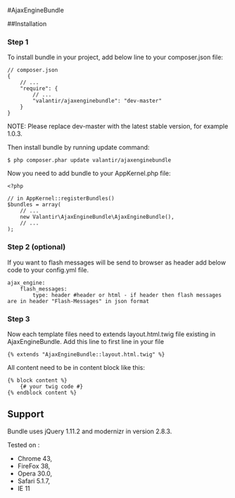 #AjaxEngineBundle

##Installation

### Step 1
To install bundle in your project, add below line to your composer.json file:

```
// composer.json
{
    // ...
    "require": {
        // ...
        "valantir/ajaxenginebundle": "dev-master"
    }
}
```
NOTE: Please replace dev-master with the latest stable version, for example 1.0.3.

Then install bundle by running update command:

```
$ php composer.phar update valantir/ajaxenginebundle
```

Now you need to add bundle to your AppKernel.php file:

```
<?php

// in AppKernel::registerBundles()
$bundles = array(
    // ...
    new Valantir\AjaxEngineBundle\AjaxEngineBundle(),
    // ...
);
```

### Step 2 (optional)

If you want to flash messages will be send to browser as header add below code to your config.yml file.
```
ajax_engine:
    flash_messages:
        type: header #header or html - if header then flash messages are in header "Flash-Messages" in json format
```

### Step 3

Now each template files need to extends layout.html.twig file existing in AjaxEngineBundle. Add this line to first line in your file

```
{% extends "AjaxEngineBundle::layout.html.twig" %}
```

All content need to be in content block like this:

```
{% block content %}
    {# your twig code #}
{% endblock content %}
```

## Support

Bundle uses jQuery 1.11.2 and modernizr in version 2.8.3.

Tested on :
 - Chrome 43, 
 - FireFox 38, 
 - Opera 30.0, 
 - Safari 5.1.7, 
 - IE 11